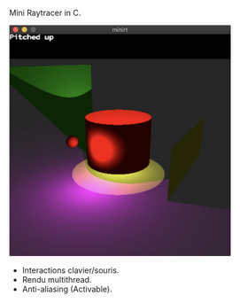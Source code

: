 Mini Raytracer in C.

<img src="../res/Screenshot%202020-10-13%20at%2009.35.23.png?raw=true" width="400" />

- Interactions clavier/souris.
- Rendu multithread.
- Anti-aliasing (Activable).
